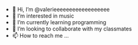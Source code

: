 - 👋 Hi, I’m @valerieeeeeeeeeeeeeeeeee
- 👀 I’m interested in music
- 🌱 I’m currently learning programming
- 💞️ I’m looking to collaborate with my classmates
- 📫 How to reach me ...

<!---
valerieeeeeeeeeeeeeeeeee/valerieeeeeeeeeeeeeeeeee is a ✨ special ✨ repository because its `README.md` (this file) appears on your GitHub profile.
You can click the Preview link to take a look at your changes.
--->
